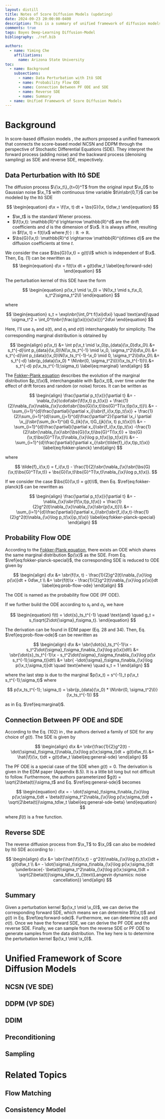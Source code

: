 ```yaml
---
layout: distill
title: Notes of Score Diffusion Models (updating) 
date: 2024-09-23 20:00:00-0400
description: This is a summary of unified framework of diffusion models by Stochastic Differential Equations (SDE) and the related topics.
comments: true
tags: Bayes Deep-Learning Diffusion-Model
bibliography: ./ref.bib

authors:
  - name: Yiming Che
    affiliations: 
      name: Arizona State University
toc:
  - name: Background
    subsections:
      - name: Data Perturbation with Itô SDE
      - name: Probability Flow ODE
      - name: Connection Between PF ODE and SDE
      - name: Reverse SDE
      - name: Summary
  - name: Unified Framework of Score Diffusion Models
---
```


<!-- ## Recap of NCSN and DDPM

DDPM and NCSN are essentially the same model but with different perturbation kernel. Let's use the notation from NCSN. In DDPM, we have a sequence of noise scales $0 < \beta_1 < \beta_2,...,\beta_N < 1$ and the perturbation kernel is $p_{\alpha_i}(\tilde{\x}\mid \x) = \N(\tilde{\x}\mid \sqrt{\alpha_i}\x, (1-\alpha_i)\I)$ where $\alpha_i=\prod_{j=1}^i\beta_j$. The objective function can be rewritten as 

$$
L_{simple} = (1-\alpha_i)\mathbb{E}_{p_{\alpha_i}}\mathbb{E}_{p_{data}}\sbr{\left\lVert\bm{s}_\theta(\tilde{\x},\alpha_i) + \frac{\tilde{\x}-\sqrt{\alpha_i}\x}{(1-\alpha_i)}\right\rVert^2_2}.
$$

We found that the scale factor $1-\alpha_i \propto \frac{1}{\left\lVert\frac{\tilde{\x}-\sqrt{\alpha_i}\x}{(1-\alpha_i)}\right\rVert^2_2}$, which is similar to the one in NCSN.  -->

# Background
In score-based diffusion models <d-cite key="songscore"></d-cite>, the authors proposed a unified framework that connects the score-based model NCSN and DDPM through the perspective of Stochastic Differential Equations (SDE). They interpret the forward process (adding noise) and the backward process (denoising sampling) as SDE and reverse SDE, respectively.


## Data Perturbation with Itô SDE
The diffusion process $\{\x_t\}_{t=0}^T$ from the original input $\x_0$ to Gaussian noise $\x_T$ with continuous time variable $t\in\sbr{0,T}$ can be modeled by the Itô SDE

$$
\begin{equation}
d\x = \f(\x, t) dt + \bs{G}(\x, t)d\w_t
\end{equation}
$$

- $\w_t$ is the standard Wiener process.
- $\f(\x,t): \mathbb{R}^d \rightarrow \mathbb{R}^d$ are the drift coefficients and $d$ is the dimension of $\x$. It is always affine, resulting in $f(\x, t) = f(t)\x$ where $f(\cdot):\mathbb{R} \rightarrow \mathbb{R}$.
- $\bs{G}(\x,t): \mathbb{R}^d \rightarrow \mathbb{R}^{d\times d}$ are the diffusion coefficients at time $t$.

We consider the case $\bs{G}(\x,t) = g(t)\I$ which is independent of $\x$. Then, Eq. (1) can be rewritten as
$$
\begin{equation}
d\x = f(t)\x dt + g(t)d\w_t
\label{eq:forward-sde}
\end{equation}
$$

The perturbation kernel of this SDE have the form 

$$
\begin{equation}
p(\x_t \mid \x_0) = \N(\x_t \mid s_t\x_0, s_t^2\sigma_t^2\I)
\end{equation}
$$

where

$$
\begin{equation}
s_t = \exp\nbr{\int_0^t f(\xi)d\xi} \quad \text{and}\quad
\sigma_t^2 = \int_0^t\nbr{\frac{g(\xi)}{s(\xi)}}^2d\xi
\end{equation}
$$

Here, I'll use $s_t$ and $s(t)$, and $\sigma_t$ and $\sigma(t)$ interchangeably for simplicity. The corresponding marginal distribution is obtained by 

$$
\begin{align}
p(\x_t) &= \int p(\x_t \mid \x_0)p_{data}(\x_0)d\x_0\\
&= s_t^{-d}\int p_{data}(\x_0)\N(\x_ts_t^{-1} \mid \x_0, \sigma_t^2\I)d\x_0\\
&= s_t^{-d}\int p_{data}(\x_0)\N(\x_ts_t^{-1}-\x_0 \mid 0, \sigma_t^2\I)d\x_0\\
&= s_t^{-d} \sbr{p_{data}(\x_0) * \N\nbr{0, \sigma_t^2\I}}(\x_ts_t^{-1})\\
&= s_t^{-d} p(\x_ts_t^{-1};\sigma_t)
\label{eq:marginal}
\end{align}
$$

The [Fokker-Plank equation](https://en.wikipedia.org/wiki/Fokker%E2%80%93Planck_equation) describes the evolution of the marginal distribution $p_t(\x)$, interchangeable with $p(\x_t)$, over time under the effect of drift forces and random (or noise) forces. It can be written as 

$$
\begin{align}
\frac{\partial p_t(\x)}{\partial t} &= -\nabla_{\x}\cdot\sbr{\f(\x,t) p_t(\x)} + \frac{1}{2}\nabla_{\x}\nabla_{\x}\cdot\sbr{\bs{G}(\x,t)\bs{G}^T(\x,t)p(\x_t)}\\
&= -\sum_{i=1}^{d}\frac{\partial}{\partial x_i}\sbr{f_i(\x,t)p_t(\x)} + \frac{1}{2}\sum_{i=1}^{d}\sum_{j=1}^{d}\frac{\partial^2}{\partial \x_i \partial \x_j}\sbr{\sum_{k=1}^{d} G_{ik}(\x, t)G_{jk}(\x, t) p_t(\x)}\\
&= -\sum_{i=1}^{d}\frac{\partial}{\partial x_i}\sbr{f_i(\x,t)p_t(\x) -\frac{1}{2}\sbr{\nabla_{\x}\sbr{\bs{G}(\x,t)\bs{G}^T(\x,t)} + \bs{G}(\x,t)\bs{G}^T(\x,t)\nabla_{\x}\log p_t(\x)}p_t(\x)}\\
&= -\sum_{i=1}^{d}\frac{\partial}{\partial x_i}\sbr{\tilde{f}_i(\x,t)p_t(\x)}
\label{eq:fokker-planck}
\end{align}
$$
  
where 

$$
\tilde{f}_i(\x,t) = f_i(\x,t) - \frac{1}{2}\sbr{\nabla_{\x}\sbr{\bs{G}(\x,t)\bs{G}^T(\x,t)} + \bs{G}(\x,t)\bs{G}^T(\x,t)\nabla_{\x}\log p_t(\x)}.
$$

If we consider the case $\bs{G}(\x,t) = g(t)\I$, then Eq. $\ref{eq:fokker-planck}$ can be rewritten as

$$
\begin{align}
  \frac{\partial p_t(\x)}{\partial t} &= -\nabla_{\x}\sbr{f(\x,t)p_t(\x)} + \frac{1}{2}g^2(t)\nabla_{\x}\nabla_{\x}\sbr{p(\x_t)}\\
  &= -\sum_{i=1}^{d}\frac{\partial}{\partial x_i}\sbr{\sbr{f_i(\x,t)-\frac{1}{2}g^2(t)\nabla_{\x}\log p_t(\x)}p_t(\x)}
  \label{eq:fokker-planck-special}
\end{align}
$$
 

## Probability Flow ODE

According to the [Fokker-Plank equation](https://en.wikipedia.org/wiki/Fokker%E2%80%93Planck_equation), there exists an ODE which shares the same marginal distribution $p(\x)$ as the SDE. From Eq. $\ref{eq:fokker-planck-special}$, the corresponding SDE is reduced to ODE given by

$$
\begin{align}
d\x &= \sbr{f(\x, t) - \frac{1}{2}g^2(t)\nabla_{\x}\log p(\x)}dt + 0d\w_t \\
&= \sbr{f(t)\x - \frac{1}{2}g^2(t)\nabla_{\x}\log p(\x)}dt
\label{eq:prob-flow-ode}
\end{align}
$$

The ODE is named as the probability flow ODE (PF ODE).


If we further build the ODE according to $s_t$ and $\sigma_t$, we have

$$
\begin{equation}
f(t) = \dot{s}_ts_t^{-1} \quad \text{and} \quad g_t = s_t\sqrt{2\dot{\sigma}_t\sigma_t}.
\end{equation}
$$

The derivation can be found in EDM paper <d-cite key="karras2022elucidating"></d-cite> (Eq. 28 and 34). Then, Eq. $\ref{eq:prob-flow-ode}$ can be rewritten as

$$
\begin{align}
d\x &= \sbr{\dot{s}_ts_t^{-1}\x - s_t^2\dot{\sigma}_t\sigma_t\nabla_{\x}\log p(\x)}dt\\
&= \sbr{\dot{s}_ts_t^{-1}\x - s_t^2\dot{\sigma}_t\sigma_t\nabla_{\x}\log p(\x s_t^{-1};\sigma_t)}dt\\
&= \sbr{ -\dot{\sigma}_t\sigma_t\nabla_{\x}\log p(\x_t;\sigma_t)}dt \quad \text{where} \quad s_t = 1
\end{align}
$$

where the last step is due to the marginal $p(\x_t) = s^{-1}_t p(\x_t s_t^{-1};\sigma_t)$ where 

$$
p(\x_ts_t^{-1}; \sigma_t) = \sbr{p_{data}(\x_0) * \N\nbr{0, \sigma_t^2\I}}(\x_ts_t^{-1})
$$ 

as in Eq. $\ref{eq:marginal}$.

## Connection Between PF ODE and SDE

According to the Eq. (102) in <d-cite key="karras2022elucidating"></d-cite>, the authors derived a family of SDE for any choice of $g(t)$. The SDE is given by

$$
\begin{align}
d\x &= \nbr{\frac{1}{2}g^2(t) - \dot{\sigma}_t\sigma_t}\nabla_{\x}\log p(\x;\sigma_t)dt + g(t)d\w_t\\
&= \hat{\f}(\x, t)dt + g(t)d\w_t
\label{eq:general-sde}
\end{align}
$$

The PF ODE is a special case of the SDE when $g(t) = 0$. The derivation is given in the EDM paper <d-cite key="karras2022elucidating"></d-cite> (Appendix B.5). It is a little bit long but not difficult to follow. Furthermore, the authors parameterized $g(t) = \sqrt{2\beta(t)}\sigma_t$ and Eq. $\ref{eq:general-sde}$ becomes

$$
\begin{equation}
d\x = - \dot{\sigma}_t\sigma_t\nabla_{\x}\log p(\x;\sigma_t)dt + \beta(t)\sigma_t^2\nabla_{\x}\log p(\x;\sigma_t)dt + \sqrt{2\beta(t)}\sigma_td\w_t
\label{eq:general-sde-beta}
\end{equation}
$$

where $\beta(t)$ is a free function.

## Reverse SDE

The reverse diffusion process from $\x_T$ to $\x_0$ can also be modeled by Itô SDE according to <d-cite key="anderson1982reverse"></d-cite>:

$$
\begin{align}
d\x &= \sbr{\hat{\f}(\x,t) - g^2(t)\nabla_{\x}\log p_t(\x)}dt + g(t)d\w_t \\
&= - \dot{\sigma}_t\sigma_t\nabla_{\x}\log p(\x;\sigma_t)dt \underbrace{- \beta(t)\sigma_t^2\nabla_{\x}\log p(\x;\sigma_t)dt + \sqrt{2\beta(t)}\sigma_td\w_t}_{\text{Langevin dynamics: noise cancellation}}
\end{align}
$$

## Summary

Given a perturbation kernel $p(\x_t \mid \x_0)$, we can derive the corresponding forward SDE, which means we can determine $f(\x,t)$ and $g(t)$ in Eq. $\ref{eq:forward-sde}$. Furthermore, we can determine $s(t)$ and $\sigma(t)$. Once we have the forward SDE, we can derive the PF ODE and the reverse SDE. Finally, we can sample from the reverse SDE or PF ODE to generate samples from the data distribution. The key here is to determine the perturbation kernel $p(\x_t \mid \x_0)$.

# Unified Framework of Score Diffusion Models

## NCSN (VE SDE)
## DDPM (VP SDE)
## DDIM
## Preconditioning
## Sampling

# Related Topics

## Flow Matching 

## Consistency Model